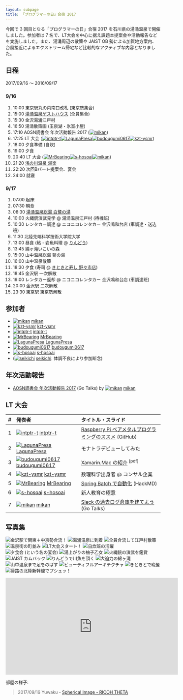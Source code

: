 ```yaml
---
layout: subpage
title: 「プログラマーの日」合宿 2017
---
```


今回で 3 回目となる「プログラマーの日」合宿 2017 を石川県の湯涌温泉で開催しました。参加者は 7 名で、LT大会を中心に据え課題本提案会や活動報告などを実施しました。また、湯涌周辺の散策や JAIST OB 勢による加賀地方案内、台風接近によるエクストリーム帰宅など比較的なアクティブな内容となりました。

## 日程

2017/09/16 〜 2016/09/17

### 9/16

1. 10:00 東京駅丸の内南口改札 (東京勢集合)
2. 15:00 [湯涌温泉ゲストハウス](http://yuwaku-guesthouse.com/) (全員集合)
3. 15:30 金沢湯涌江戸村
4. 16:50 湯涌散策園 (玉泉湖・氷室小屋)
5. 17:10 AOSN読書会 年次活動報告 2017 ([![](/images/users/mikan_16.png "mikan")](https://github.com/mikan))
6. 17:25 LT 大会 ([![](/images/users/intptr-t_16.png "intptr-t")](https://github.com/intptr-t)[![](/images/users/LagunaPresa_16.png "LagunaPresa")](https://github.com/LagunaPresa)[![](/images/users/budougumi0617_16.png "budougumi0617")](https://github.com/budougumi0617)[![](/images/users/kzt-ysmr_16.png "kzt-ysmr")](https://github.com/kzt-ysmr))
7. 18:00 夕食準備 (自炊)
8. 19:00 夕食
9. 20:40 LT 大会 ([![](/images/users/MrBearing_16.png "MrBearing")](https://github.com/MrBearing)[![](/images/users/s-hosoai_16.png "s-hosoai")](https://github.com/s-hosoai)[![](/images/users/mikan_16.png "mikan")](https://github.com/mikan))
10. 21:20 [浅の川温泉 湯楽](http://www.yuraku-onsen.jp/)
11. 22:20 次回Bパート提案会、宴会
12. 24:00 就寝

### 9/17

1. 07:00 起床
2. 07:30 朝食
3. 08:30 [湯涌温泉総湯 白鷺の湯](http://yuwaku.gr.jp/yu/)
4. 10:00 火縄銃演武見学 @ 湯涌温泉江戸村 (待機班)
4. 10:30 レンタカー調達 @ ニコニコレンタカー 金沢鳴和台店 (車調達・送込班)
5. 11:30 北陸先端科学技術大学院大学
6. 13:00 昼食 (鮎・岩魚料理 @ [りんどう](http://nttbj.itp.ne.jp/0762723161/))
7. 13:45 綿ヶ滝いこいの森
8. 15:00 山中温泉総湯 菊の湯
10. 16:00 山中温泉散策
11. 18:30 夕食 (寿司 @ [きときと寿し 野々市店](http://kitokito.jp/))
12. 18:45 金沢駅 一次解散
13. 19:00 レンタカー返却 @ ニコニコレンタカー 金沢鳴和台店 (車調達班)
14. 20:00 金沢駅 二次解散
15. 23:30 東京駅 東京勢解散


## 参加者

* [![](/images/users/mikan_16.png "mikan")](https://github.com/mikan) [mikan](https://github.com/mikan)
* [![](/images/users/kzt-ysmr_16.png "kzt-ysmr")](https://github.com/kzt-ysmr) [kzt-ysmr](https://github.com/kzt-ysmr)
* [![](/images/users/intptr-t_16.png "intptr-t")](https://github.com/intptr-t) [intptr-t](https://github.com/intptr-t)
* [![](/images/users/MrBearing_16.png "MrBearing")](https://github.com/MrBearing) [MrBearing](https://github.com/MrBearing)
* [![](/images/users/LagunaPresa_16.png "LagunaPresa")](https://github.com/LagunaPresa)  [LagunaPresa](https://github.com/LagunaPresa)
* [![](/images/users/budougumi0617_16.png "budougumi0617")](https://github.com/budougumi0617) [budougumi0617](https://github.com/budougumi0617)
* [![](/images/users/s-hosoai_16.png "s-hosoai")](https://github.com/s-hosoai) [s-hosoai](https://github.com/s-hosoai)
* ([![](/images/users/seikichi_16.png "seikichi")](https://github.com/seikichi) [seikichi](https://github.com/seikichi): 体調不良により参加断念)

## 年次活動報告

* [AOSN読書会 年次活動報告 2017](https://go-talks.appspot.com/github.com/mikan/talks/aosn-report-2017.slide) (Go Talks) by [![](/images/users/mikan_16.png "mikan")](https://github.com/mikan) [mikan](https://github.com/mikan)

## LT 大会

| # | 発表者                                                                                | タイトル・スライド |
|:--|:--------------------------------------------------------------------------------------|:--------------------|
| 1 | [![](/images/users/intptr-t_16.png "intptr-t")](https://github.com/intptr-t) [intptr-t](https://github.com/intptr-t) | [Raspberry Pi ベアメタルプログラミングのススメ](https://github.com/intptr-t/intro-blinker) (GitHub) |
| 2 | [![](/images/users/LagunaPresa_16.png "LagunaPresa")](https://github.com/LagunaPresa)  [LagunaPresa](https://github.com/LagunaPresa) | モナトラデビューしてみた |
| 3 | [![](/images/users/budougumi0617_16.png "budougumi0617")](https://github.com/budougumi0617)  [budougumi0617](https://github.com/budougumi0617) | [Xamarin.Mac の紹介](/assets/slides/20170916_camp_budougumi0617.pdf) <sup>[pdf]</sup> |
| 4 | [![](/images/users/kzt-ysmr_16.png "kzt-ysmr")](https://github.com/kzt-ysmr) [kzt-ysmr](https://github.com/kzt-ysmr) | 数理科学出身者 @ コンサル企業 |
| 5 | [![](/images/users/MrBearing_16.png "MrBearing")](https://github.com/MrBearing) [MrBearing](https://github.com/MrBearing) | [Spring Batch で自動化](https://hackmd.io/p/BJNJusitW#/) (HackMD) |
| 6 | [![](/images/users/s-hosoai_16.png "s-hosoai")](https://github.com/s-hosoai) [s-hosoai](https://github.com/s-hosoai) | 新人教育の極意 |
| 7 | [![](/images/users/mikan_16.png "mikan")](https://github.com/mikan) [mikan](https://github.com/mikan) | [Slack の過去ログ倉庫を建てよう](https://go-talks.appspot.com/github.com/mikan/talks/aosn-lt-2017.slide) (Go Talks) |

## 写真集

![](/photo/20170916-01.jpg "金沢駅で関東＋中京勢合流！")
![](/photo/20170916-02.jpg "湯涌温泉に到着")
![](/photo/20170916-03.jpg "全員合流して江戸村散策")
![](/photo/20170916-04.jpg "温泉街の町並み")
![](/photo/20170916-05.jpg "LT大会スタート！")
![](/photo/20170916-06.jpg "自炊班の活躍")
![](/photo/20170916-07.jpg "夕食会 (という名の宴会)")
![](/photo/20170917-01.jpg "湯上がりの柚子乙女")
![](/photo/20170917-02.jpg "火縄銃の演武を鑑賞")
![](/photo/20170917-03.jpg "JAIST カムバック")
![](/photo/20170917-04.jpg "りんどうで川魚を頂く")
![](/photo/20170917-05.jpg "大迫力の綿ヶ滝")
![](/photo/20170917-06.jpg "山中温泉まで足をのばす")
![](/photo/20170917-07.jpg "ビューティフルアーキテクチャ")
![](/photo/20170917-08.jpg "きときとで晩餐")
![](/photo/20170917-09.jpg "帰路の北陸新幹線でプシュッ！")

<iframe width="560" height="315" src="https://www.youtube.com/embed/2l8nhZbFL2Q?rel=0" frameborder="0" allowfullscreen></iframe>

部屋の様子:

<blockquote data-width="500" data-height="375" class="ricoh-theta-spherical-image" >2017/09/16 Yuwaku - <a href="https://theta360.com/s/gugh2WPSYAggI6Uhxu2vfX7ES" target="_blank">Spherical Image - RICOH THETA</a></blockquote>
<script async src="https://theta360.com/widgets.js" charset="utf-8"></script>
